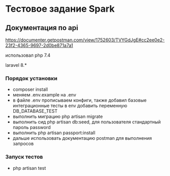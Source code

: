 # Тестовое задание Spark

## Документация по api
https://documenter.getpostman.com/view/1752603/TVYGdJgE#cc2ee0e2-23f2-4365-9697-2d0be871a7a1

использовал php 7.4

laravel 8.*

### Порядок установки

- composer install
- меняем .env.example на .env
- в файле .env прописываем конфиги, также добавил базовые интеграционные тесты в env добавить переменную DB_DATABASE_TEST
- выполнить миграцию  php artisan migrate
- выполнить сид php artisan db:seed, для пользователя стандартный пароль password
- выполнить php artisan passport:install
- дальше использовать документацию postman для выполнения запросов



### Запуск тестов 
- php artisan test
